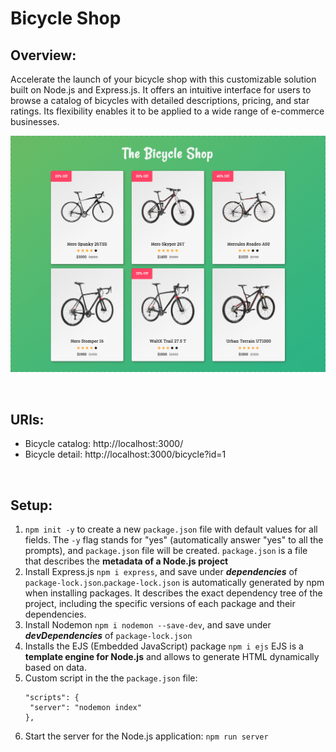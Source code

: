 # Bicycle Shop

## Overview:

Accelerate the launch of your bicycle shop with this customizable solution built on Node.js and Express.js. It offers an intuitive interface for users to browse a catalog of bicycles with detailed descriptions, pricing, and star ratings. Its flexibility enables it to be applied to a wide range of e-commerce businesses.

![Project Overview](/bicycle-shop-express.gif)

<br>

## URls:

- Bicycle catalog: http://localhost:3000/
- Bicycle detail: http://localhost:3000/bicycle?id=1

<br>

## Setup:

1. `npm init -y` to create a new `package.json` file with default values for all fields. The `-y` flag stands for "yes" (automatically answer "yes" to all the prompts), and `package.json` file will be created. `package.json` is a file that describes the **metadata of a Node.js project**
2. Install Express.js `npm i express`, and save under **_dependencies_** of `package-lock.json`.`package-lock.json` is automatically generated by npm when installing packages. It describes the exact dependency tree of the project, including the specific versions of each package and their dependencies.
3. Install Nodemon `npm i nodemon --save-dev`, and save under **_devDependencies_** of `package-lock.json`
4. Installs the EJS (Embedded JavaScript) package `npm i ejs`
   EJS is a **template engine for Node.js** and allows to generate HTML dynamically based on data.
5. Custom script in the the `package.json` file:
   ```
   "scripts": {
    "server": "nodemon index"
   },
   ```
6. Start the server for the Node.js application: `npm run server`
